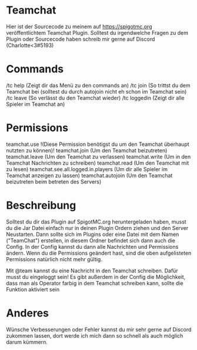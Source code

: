 # Teamchat
 
Hier ist der Sourcecode zu meinem auf https://spigotmc.org veröffentlichtem Teamchat Plugin.
Solltest du irgendwelche Fragen zu dem Plugin oder Sourcecode haben schreib mir gerne auf Discord (Charlotte<3#5193)

# Commands

/tc help (Zeigt dir das Menü zu den commands an)
/tc join (So trittst du dem Teamchat bei (solltest du durch autojoin nicht eh schon im Teamchat sein)
/tc leave (So verlässt du den Teamchat wieder)
/tc loggedin (Zeigt dir alle Spieler im Teamchat an)

# Permissions

teamchat.use !(Diese Permission benötigst du um den Teamchat überhaupt nutzten zu können)!
teamchat.join (Um den Teamchat beizutreten)
teamchat.leave (Um den Teamchat zu verlassen)
teamchat.write (Um in den Teamchat Nachrichten zu schreiben)
teamchat.read (Um den Teamchat mit zu lesen)
teamchat.see.all.logged.in.players (Um dir alle Spieler im Teamchat anzeigen zu lassen)
teamchat.autojoin (Um den Teamchat beizutreten beim betreten des Servers)

# Beschreibung

Solltest du dir das Plugin auf SpigotMC.org heruntergeladen haben, musst du die Jar Datei einfach nur in deinen Plugin Ordern ziehen und den Server Neustarten.
Dann sollte sich im Plugins oder eine Datei mit dem Namen ("TeamChat") erstellen, in diesem Ordner befindet sich dann auch die Config.
In der Config kannst du dann alle Nachrichten und Permissions ändern. 
Wenn du die Permissions geändert hast, sind die oben aufgelisteten Permissions natürlich nicht mehr gültig.

Mit @team <Nachricht> kannst du eine Nachricht in den Teamchat schreiben. Dafür musst du eingeloggt sein!
Es gibt außerdem in der Config die Möglichkeit, dass man als Operator farbig in dem Teamchat schreiben kann, sollte die Funktion aktiviert sein

# Anderes
 
Wünsche Verbesserungen oder Fehler kannst du mir sehr gerne auf Discord zukommen lassen, dort werde ich mich dann so schnell als auch möglich darum kümmern.
